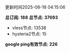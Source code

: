 更新时间2025-08-18 04:15:06

**总订阅: 188**
**总节点: 37693**
- vless节点: 13538
- hysteria2节点: 15

**google ping有效节点: 226**

